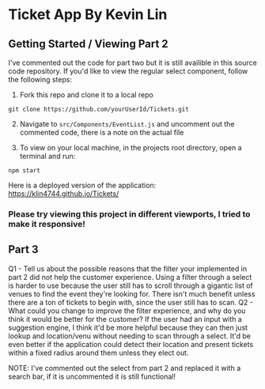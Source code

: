 # Ticket App By Kevin Lin

## Getting Started / Viewing Part 2

I've commented out the code for part two but it is still availible in this source code repository. If you'd like to view the regular select component, follow the following steps:
<br>

1. Fork this repo and clone it to a local repo

```
git clone https://github.com/yourUserId/Tickets.git
```

2. Navigate to <code>src/Components/EventList.js</code> and uncomment out the commented code, there is a note on the actual file
   <br>

3. To view on your local machine, in the projects root directory, open a terminal and run:

```
npm start
```

Here is a deployed version of the application:
https://klin4744.github.io/Tickets/

### Please try viewing this project in different viewports, I tried to make it responsive!

## Part 3

Q1 - Tell us about the possible reasons that the filter your implemented in part 2 did not help the customer experience.
Using a filter through a select is harder to use because the user still has to scroll through a gigantic list of venues to find the event they're looking for. There isn't much benefit unless there are a ton of tickets to begin with, since the user still has to scan.
Q2 - What could you change to improve the filter experience, and why do you think it would be better for the customer?
If the user had an input with a suggestion engine, I think it'd be more helpful because they can then just lookup and location/venu without needing to scan through a select. It'd be even better if the application could detect their location and present tickets within a fixed radius around them unless they elect out.

NOTE: I've commented out the select from part 2 and replaced it with a search bar, if it is uncommented it is still functional!
